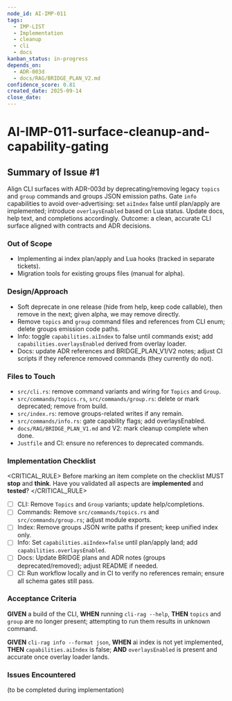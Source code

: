 ```yaml
---
node_id: AI-IMP-011
tags:
  - IMP-LIST
  - Implementation
  - cleanup
  - cli
  - docs
kanban_status: in-progress
depends_on:
  - ADR-003d
  - docs/RAG/BRIDGE_PLAN_V2.md
confidence_score: 0.81
created_date: 2025-09-14
close_date: 
---
```


# AI-IMP-011-surface-cleanup-and-capability-gating

## Summary of Issue #1
Align CLI surfaces with ADR-003d by deprecating/removing legacy `topics` and `group` commands and groups JSON emission paths. Gate `info` capabilities to avoid over-advertising: set `aiIndex` false until plan/apply are implemented; introduce `overlaysEnabled` based on Lua status. Update docs, help text, and completions accordingly. Outcome: a clean, accurate CLI surface aligned with contracts and ADR decisions.

### Out of Scope 
- Implementing ai index plan/apply and Lua hooks (tracked in separate tickets).
- Migration tools for existing groups files (manual for alpha).

### Design/Approach  
- Soft deprecate in one release (hide from help, keep code callable), then remove in the next; given alpha, we may remove directly.
- Remove `topics` and `group` command files and references from CLI enum; delete groups emission code paths.
- Info: toggle `capabilities.aiIndex` to false until commands exist; add `capabilities.overlaysEnabled` derived from overlay loader.
- Docs: update ADR references and BRIDGE_PLAN_V1/V2 notes; adjust CI scripts if they reference removed commands (they currently do not).

### Files to Touch
- `src/cli.rs`: remove command variants and wiring for `Topics` and `Group`.
- `src/commands/topics.rs`, `src/commands/group.rs`: delete or mark deprecated; remove from build.
- `src/index.rs`: remove groups-related writes if any remain.
- `src/commands/info.rs`: gate capability flags; add overlaysEnabled.
- `docs/RAG/BRIDGE_PLAN_V1.md` and V2: mark cleanup complete when done.
- `Justfile` and CI: ensure no references to deprecated commands.

### Implementation Checklist

<CRITICAL_RULE>
Before marking an item complete on the checklist MUST **stop** and **think**. Have you validated all aspects are **implemented** and **tested**? 
</CRITICAL_RULE> 

- [ ] CLI: Remove `Topics` and `Group` variants; update help/completions.
- [ ] Commands: Remove `src/commands/topics.rs` and `src/commands/group.rs`; adjust module exports.
- [ ] Index: Remove groups JSON write paths if present; keep unified index only.
- [ ] Info: Set `capabilities.aiIndex=false` until plan/apply land; add `capabilities.overlaysEnabled`.
- [ ] Docs: Update BRIDGE plans and ADR notes (groups deprecated/removed); adjust README if needed.
- [ ] CI: Run workflow locally and in CI to verify no references remain; ensure all schema gates still pass.

### Acceptance Criteria
**GIVEN** a build of the CLI, **WHEN** running `cli-rag --help`, **THEN** `topics` and `group` are no longer present; attempting to run them results in unknown command.

**GIVEN** `cli-rag info --format json`, **WHEN** ai index is not yet implemented, **THEN** `capabilities.aiIndex` is false; **AND** `overlaysEnabled` is present and accurate once overlay loader lands.

### Issues Encountered 
(to be completed during implementation)
